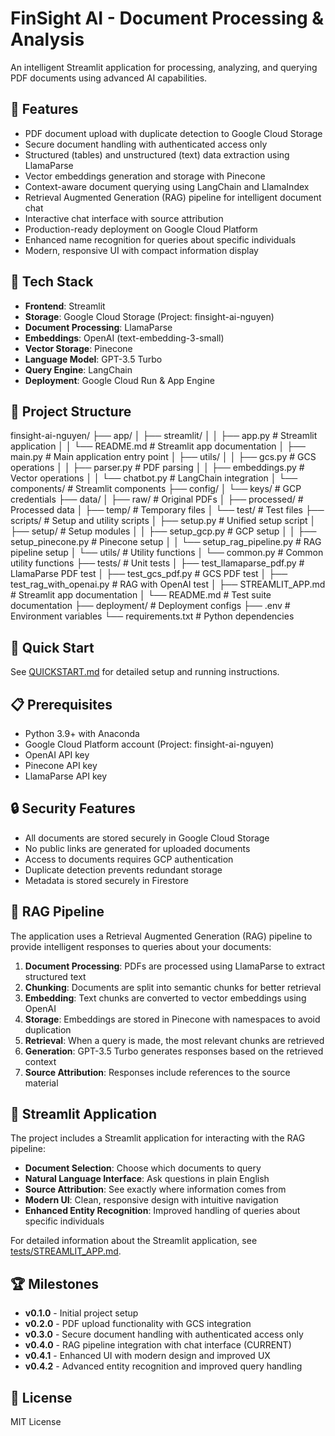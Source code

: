 # FinSight AI - Document Processing & Analysis

An intelligent Streamlit application for processing, analyzing, and querying PDF documents using advanced AI capabilities.

## 🌟 Features

- PDF document upload with duplicate detection to Google Cloud Storage
- Secure document handling with authenticated access only
- Structured (tables) and unstructured (text) data extraction using LlamaParse
- Vector embeddings generation and storage with Pinecone
- Context-aware document querying using LangChain and LlamaIndex
- Retrieval Augmented Generation (RAG) pipeline for intelligent document chat
- Interactive chat interface with source attribution
- Production-ready deployment on Google Cloud Platform
- Enhanced name recognition for queries about specific individuals
- Modern, responsive UI with compact information display

## 🔧 Tech Stack

- **Frontend**: Streamlit
- **Storage**: Google Cloud Storage (Project: finsight-ai-nguyen)
- **Document Processing**: LlamaParse
- **Embeddings**: OpenAI (text-embedding-3-small)
- **Vector Storage**: Pinecone
- **Language Model**: GPT-3.5 Turbo
- **Query Engine**: LangChain
- **Deployment**: Google Cloud Run & App Engine

## 📁 Project Structure

finsight-ai-nguyen/
├── app/
│   ├── streamlit/
│   │   ├── app.py          # Streamlit application
│   │   └── README.md       # Streamlit app documentation
│   ├── main.py             # Main application entry point
│   ├── utils/
│   │   ├── gcs.py          # GCS operations
│   │   ├── parser.py       # PDF parsing
│   │   ├── embeddings.py   # Vector operations
│   │   └── chatbot.py      # LangChain integration
│   └── components/         # Streamlit components
├── config/
│   └── keys/              # GCP credentials
├── data/
│   ├── raw/              # Original PDFs
│   ├── processed/        # Processed data
│   ├── temp/             # Temporary files
│   └── test/            # Test files
├── scripts/             # Setup and utility scripts
│   ├── setup.py         # Unified setup script
│   ├── setup/           # Setup modules
│   │   ├── setup_gcp.py     # GCP setup
│   │   ├── setup_pinecone.py # Pinecone setup
│   │   └── setup_rag_pipeline.py # RAG pipeline setup
│   └── utils/           # Utility functions
│       └── common.py    # Common utility functions
├── tests/               # Unit tests
│   ├── test_llamaparse_pdf.py # LlamaParse PDF test
│   ├── test_gcs_pdf.py  # GCS PDF test
│   ├── test_rag_with_openai.py # RAG with OpenAI test
│   ├── STREAMLIT_APP.md # Streamlit app documentation
│   └── README.md        # Test suite documentation
├── deployment/         # Deployment configs
├── .env               # Environment variables
└── requirements.txt   # Python dependencies

## 🚀 Quick Start

See [QUICKSTART.md](QUICKSTART.md) for detailed setup and running instructions.

## 📋 Prerequisites

- Python 3.9+ with Anaconda
- Google Cloud Platform account (Project: finsight-ai-nguyen)
- OpenAI API key
- Pinecone API key
- LlamaParse API key

## 🔒 Security Features

- All documents are stored securely in Google Cloud Storage
- No public links are generated for uploaded documents
- Access to documents requires GCP authentication
- Duplicate detection prevents redundant storage
- Metadata is stored securely in Firestore

## 🤖 RAG Pipeline

The application uses a Retrieval Augmented Generation (RAG) pipeline to provide intelligent responses to queries about your documents:

1. **Document Processing**: PDFs are processed using LlamaParse to extract structured text
2. **Chunking**: Documents are split into semantic chunks for better retrieval
3. **Embedding**: Text chunks are converted to vector embeddings using OpenAI
4. **Storage**: Embeddings are stored in Pinecone with namespaces to avoid duplication
5. **Retrieval**: When a query is made, the most relevant chunks are retrieved
6. **Generation**: GPT-3.5 Turbo generates responses based on the retrieved context
7. **Source Attribution**: Responses include references to the source material

## 📱 Streamlit Application

The project includes a Streamlit application for interacting with the RAG pipeline:

- **Document Selection**: Choose which documents to query
- **Natural Language Interface**: Ask questions in plain English
- **Source Attribution**: See exactly where information comes from
- **Modern UI**: Clean, responsive design with intuitive navigation
- **Enhanced Entity Recognition**: Improved handling of queries about specific individuals

For detailed information about the Streamlit application, see [tests/STREAMLIT_APP.md](tests/STREAMLIT_APP.md).

## 🏆 Milestones

- **v0.1.0** - Initial project setup
- **v0.2.0** - PDF upload functionality with GCS integration
- **v0.3.0** - Secure document handling with authenticated access only
- **v0.4.0** - RAG pipeline integration with chat interface (CURRENT)
- **v0.4.1** - Enhanced UI with modern design and improved UX
- **v0.4.2** - Advanced entity recognition and improved query handling

## 📝 License

MIT License
